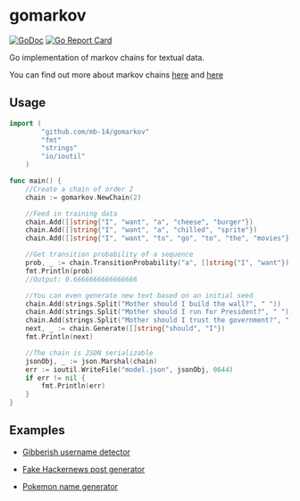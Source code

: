 # gomarkov
[![GoDoc](https://godoc.org/github.com/mb-14/gomarkov?status.svg)](https://godoc.org/github.com/mb-14/gomarkov)
[![Go Report Card](https://goreportcard.com/badge/github.com/mb-14/gomarkov)](https://goreportcard.com/report/github.com/mb-14/gomarkov)

Go implementation of markov chains for textual data.

You can find out more about markov chains [here](http://setosa.io/ev/markov-chains/) and [here](https://towardsdatascience.com/introduction-to-markov-chains-50da3645a50d)

## Usage
```go
import (
        "github.com/mb-14/gomarkov"
        "fmt"
        "strings"
        "io/ioutil"
    )

func main() {
    //Create a chain of order 2
    chain := gomarkov.NewChain(2)

    //Feed in training data
    chain.Add([]string{"I", "want", "a", "cheese", "burger"})
    chain.Add([]string{"I", "want", "a", "chilled", "sprite"})
    chain.Add([]string{"I", "want", "to", "go", "to", "the", "movies"})

    //Get transition probability of a sequence
    prob, _ := chain.TransitionProbability("a", []string{"I", "want"})
    fmt.Println(prob)
    //Output: 0.6666666666666666

    //You can even generate new text based on an initial seed
    chain.Add(strings.Split("Mother should I build the wall?", " "))
    chain.Add(strings.Split("Mother should I run for President?", " "))
    chain.Add(strings.Split("Mother should I trust the government?", " "))
    next, _ := chain.Generate([]string{"should", "I"})
    fmt.Println(next)

    //The chain is JSON serializable
    jsonObj, _ := json.Marshal(chain)
    err := ioutil.WriteFile("model.json", jsonObj, 0644)
    if err != nil {
    	fmt.Println(err)
    }
}
```
## Examples

- [Gibberish username detector](/examples/gibberish)

- [Fake Hackernews post generator](/examples/fakernews)

- [Pokemon name generator](/examples/pokenamer)